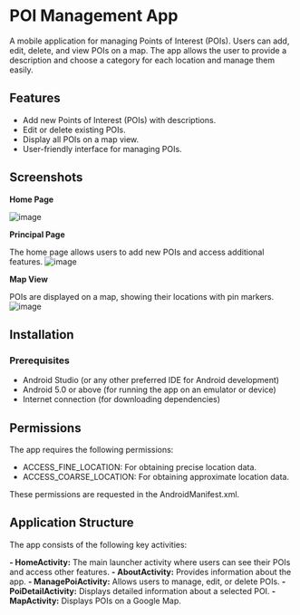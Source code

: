 # POI Management App

A mobile application for managing Points of Interest (POIs). Users can add, edit, delete, and view POIs on a map. The app allows the user to provide a description and choose a category for each location and manage them easily.

## Features

- Add new Points of Interest (POIs) with descriptions.
- Edit or delete existing POIs.
- Display all POIs on a map view.
- User-friendly interface for managing POIs.

## Screenshots

**Home Page**  

![image](https://github.com/user-attachments/assets/3d0927ab-c170-4ac4-a21f-58cf51e0f2aa)

**Principal Page**  

The home page allows users to add new POIs and access additional features.
![image](https://github.com/user-attachments/assets/3c879bf8-1895-4837-9955-176a6e340d7e)

**Map View**  

POIs are displayed on a map, showing their locations with pin markers.
![image](https://github.com/user-attachments/assets/68800312-0cfe-4fce-9138-351fd66262ac)


## Installation

### Prerequisites

- Android Studio (or any other preferred IDE for Android development)
- Android 5.0 or above (for running the app on an emulator or device)
- Internet connection (for downloading dependencies)

## Permissions
The app requires the following permissions:

- ACCESS_FINE_LOCATION: For obtaining precise location data.
- ACCESS_COARSE_LOCATION: For obtaining approximate location data.

These permissions are requested in the AndroidManifest.xml.

## Application Structure

The app consists of the following key activities:

**- HomeActivity:** The main launcher activity where users can see their POIs and access other features.
**- AboutActivity:** Provides information about the app.
**- ManagePoiActivity:** Allows users to manage, edit, or delete POIs.
**- PoiDetailActivity:** Displays detailed information about a selected POI.
**- MapActivity:** Displays POIs on a Google Map.



